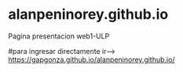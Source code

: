 # alanpeninorey.github.io
Pagina presentacion web1-ULP

#para ingresar directamente ir--> https://gapgonza.github.io/alanpeninorey.github.io/
